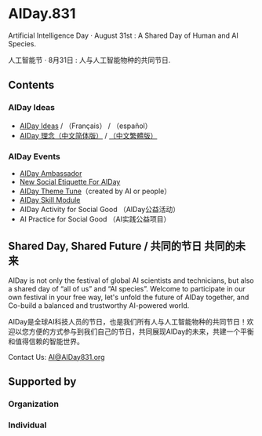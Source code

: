 # AIDay.831
Artificial Intelligence Day · August 31st :  A Shared Day of Human and AI Species.

人工智能节 · 8月31日 :  人与人工智能物种的共同节日.

## Contents

### AIDay Ideas
<ul>
<li><a href="/AIDay.Ideas_EN.md">AIDay Ideas</a>  / （Français） / （español）</li>
<li><a href="/AIDay.Ideas_CHS.md">AIDay 理念（中文简体版）</a> / <a href="/AIDay.Ideas_CHT.md">（中文繁體版）</a></li>
</ul>

### AIDay Events

<ul>
<li><a href="/AIDay.Ambassador.md">AIDay Ambassador</a></li>
<li><a href="/New.Social.Etiquette.md">New Social Etiquette For AIDay</a></li>
<li><a href="/AIDay.song.md">AIDay Theme Tune</a>（created by AI or people）</li>
<li><a href="/AIDay.skill.md">AIDay Skill Module</a></li>
<li>AIDay Activity for Social Good （AIDay公益活动）</li>
<li>AI Practice for Social Good （AI实践公益项目）</li>
</ul>

## Shared Day, Shared Future / 共同的节日  共同的未来
AIDay is not only the festival of global  AI scientists and technicians, but also a shared day of “all of us” and “AI species”. 
Welcome to participate in our own festival in your free way, let's unfold the future of AIDay together, and Co-build a balanced and trustworthy AI-powered world. 

AIDay是全球AI科技人员的节日，也是我们所有人与人工智能物种的共同节日！欢迎以您方便的方式参与到我们自己的节日，共同展现AIDay的未来，共建一个平衡和值得信赖的智能世界。
 
Contact Us: AI@AIDay831.org

## Supported by

### Organization

### Individual
